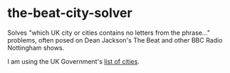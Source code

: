 # the-beat-city-solver

Solves "which UK city or cities contains no letters from the phrase..." problems, often posed on Dean Jackson's The Beat and other BBC Radio Nottingham shows.

I am using the UK Government's [list of cities](https://www.gov.uk/government/publications/list-of-cities/list-of-cities-html).